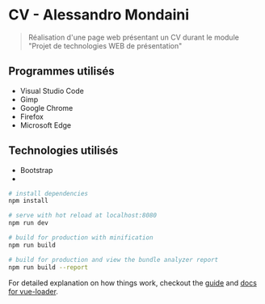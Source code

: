 # CV - Alessandro Mondaini

> Réalisation d'une page web présentant un CV durant le module "Projet de technologies WEB de présentation"

## Programmes utilisés
- Visual Studio Code
- Gimp
- Google Chrome
- Firefox
- Microsoft Edge

## Technologies utilisés
- Bootstrap
- 

``` bash
# install dependencies
npm install

# serve with hot reload at localhost:8080
npm run dev

# build for production with minification
npm run build

# build for production and view the bundle analyzer report
npm run build --report
```

For detailed explanation on how things work, checkout the [guide](http://vuejs-templates.github.io/webpack/) and [docs for vue-loader](http://vuejs.github.io/vue-loader).
